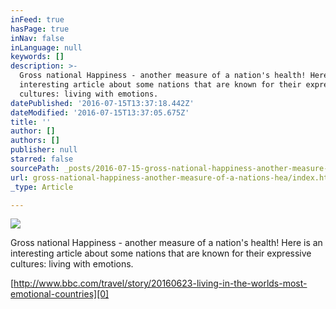 ```yaml
---
inFeed: true
hasPage: true
inNav: false
inLanguage: null
keywords: []
description: >-
  Gross national Happiness - another measure of a nation's health! Here is an
  interesting article about some nations that are known for their expressive
  cultures: living with emotions.
datePublished: '2016-07-15T13:37:18.442Z'
dateModified: '2016-07-15T13:37:05.675Z'
title: ''
author: []
authors: []
publisher: null
starred: false
sourcePath: _posts/2016-07-15-gross-national-happiness-another-measure-of-a-nations-hea.md
url: gross-national-happiness-another-measure-of-a-nations-hea/index.html
_type: Article

---
```

![](https://the-grid-user-content.s3-us-west-2.amazonaws.com/3fa7e26a-681a-43b9-9a95-30838948f4b6.jpg)

Gross national Happiness - another measure of a nation's health! Here is an interesting article about some nations that are known for their expressive cultures: living with emotions.

[http://www.bbc.com/travel/story/20160623-living-in-the-worlds-most-emotional-countries][0]

[0]: http://www.bbc.com/travel/story/20160623-living-in-the-worlds-most-emotional-countries